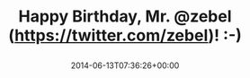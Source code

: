 ---
retweeted: false
source: <a href="http://twitter.com" rel="nofollow">Twitter Web Client</a>
entities:
  hashtags: []
  symbols: []
  user_mentions:
  - name: Sebastian Ziebell
    screen_name: zebel
    indices:
    - '20'
    - '26'
    id_str: '15611952'
    id: '15611952'
  urls: []
display_text_range:
- '0'
- '31'
favorite_count: '0'
id_str: '477353789322969088'
truncated: false
retweet_count: '0'
id: '477353789322969088'
created_at: Fri Jun 13 07:36:26 +0000 2014
favorited: false
full_text: Happy Birthday, Mr. [@zebel](https://twitter.com/zebel)! :-)
lang: en
tags:
- pesos/twitter
date: '2014-06-13T07:36:26+00:00'
src: https://twitter.com/bascht/status/477353789322969088
original_url: https://twitter.com/bascht/status/477353789322969088
type: twitter_tweet
text: Happy Birthday, Mr. [@zebel](https://twitter.com/zebel)! :-)
title: 'Happy Birthday, Mr. @zebel (https://twitter.com/zebel)! :-)

  '

---